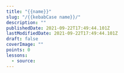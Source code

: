 ```yaml
---
title: "{{name}}"
slug: "/{{kebabCase name}}/"
description: ""
publishedDate: 2021-09-22T17:49:44.101Z
lastModifiedDate: 2021-09-22T17:49:44.101Z
draft: false
coverImage: ""
points: 0
lessons:
  - source:
---
```


